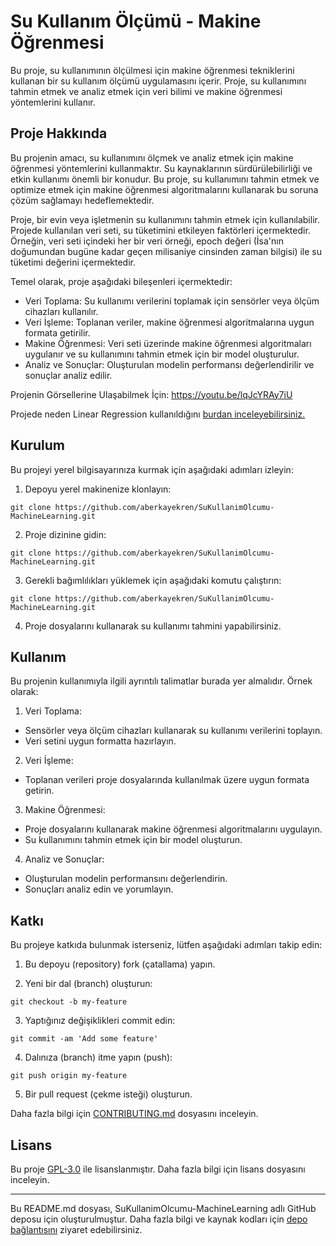 # Su Kullanım Ölçümü - Makine Öğrenmesi

Bu proje, su kullanımının ölçülmesi için makine öğrenmesi tekniklerini kullanan bir su kullanım ölçümü uygulamasını içerir. Proje, su kullanımını tahmin etmek ve analiz etmek için veri bilimi ve makine öğrenmesi yöntemlerini kullanır.

## Proje Hakkında


Bu projenin amacı, su kullanımını ölçmek ve analiz etmek için makine öğrenmesi yöntemlerini kullanmaktır. Su kaynaklarının sürdürülebilirliği ve etkin kullanımı önemli bir konudur. Bu proje, su kullanımını tahmin etmek ve optimize etmek için makine öğrenmesi algoritmalarını kullanarak bu soruna çözüm sağlamayı hedeflemektedir.

Proje, bir evin veya işletmenin su kullanımını tahmin etmek için kullanılabilir. Projede kullanılan veri seti, su tüketimini etkileyen faktörleri içermektedir. Örneğin, veri seti içindeki her bir veri örneği, epoch değeri (İsa'nın doğumundan bugüne kadar geçen milisaniye cinsinden zaman bilgisi) ile su tüketimi değerini içermektedir.

Temel olarak, proje aşağıdaki bileşenleri içermektedir:

- Veri Toplama: Su kullanımı verilerini toplamak için sensörler veya ölçüm cihazları kullanılır.
- Veri İşleme: Toplanan veriler, makine öğrenmesi algoritmalarına uygun formata getirilir.
- Makine Öğrenmesi: Veri seti üzerinde makine öğrenmesi algoritmaları uygulanır ve su kullanımını tahmin etmek için bir model oluşturulur.
- Analiz ve Sonuçlar: Oluşturulan modelin performansı değerlendirilir ve sonuçlar analiz edilir.

Projenin Görsellerine Ulaşabilmek İçin: https://youtu.be/lqJcYRAy7iU

Projede neden Linear Regression kullanıldığını [burdan inceleyebilirsiniz.](https://github.com/aberkayekren/SuKullanimOlcumu-MachineLearning/blob/main/WhyLinearRegression)

## Kurulum

Bu projeyi yerel bilgisayarınıza kurmak için aşağıdaki adımları izleyin:

1. Depoyu yerel makinenize klonlayın:
```console
git clone https://github.com/aberkayekren/SuKullanimOlcumu-MachineLearning.git
```
2. Proje dizinine gidin:
```console
git clone https://github.com/aberkayekren/SuKullanimOlcumu-MachineLearning.git
```
3. Gerekli bağımlılıkları yüklemek için aşağıdaki komutu çalıştırın:
```console
git clone https://github.com/aberkayekren/SuKullanimOlcumu-MachineLearning.git
```

4. Proje dosyalarını kullanarak su kullanımı tahmini yapabilirsiniz.

## Kullanım

Bu projenin kullanımıyla ilgili ayrıntılı talimatlar burada yer almalıdır. Örnek olarak:

1. Veri Toplama:
- Sensörler veya ölçüm cihazları kullanarak su kullanımı verilerini toplayın.
- Veri setini uygun formatta hazırlayın.

2. Veri İşleme:
- Toplanan verileri proje dosyalarında kullanılmak üzere uygun formata getirin.

3. Makine Öğrenmesi:
- Proje dosyalarını kullanarak makine öğrenmesi algoritmalarını uygulayın.
- Su kullanımını tahmin etmek için bir model oluşturun.

4. Analiz ve Sonuçlar:
- Oluşturulan modelin performansını değerlendirin.
- Sonuçları analiz edin ve yorumlayın.

## Katkı

Bu projeye katkıda bulunmak isterseniz, lütfen aşağıdaki adımları takip edin:

1. Bu depoyu (repository) fork (çatallama) yapın.

2. Yeni bir dal (branch) oluşturun:
```console
git checkout -b my-feature
```
3. Yaptığınız değişiklikleri commit edin:
```console
git commit -am 'Add some feature'
```
4. Dalınıza (branch) itme yapın (push):
```console
git push origin my-feature
```

5. Bir pull request (çekme isteği) oluşturun.

Daha fazla bilgi için [CONTRIBUTING.md](https://github.com/aberkayekren/SuKullanimOlcumu-MachineLearning/blob/main/CONTRIBUTING.md) dosyasını inceleyin.

## Lisans

Bu proje [GPL-3.0](LICENSE) ile lisanslanmıştır. Daha fazla bilgi için lisans dosyasını inceleyin.

---

Bu README.md dosyası, SuKullanimOlcumu-MachineLearning adlı GitHub deposu için oluşturulmuştur. Daha fazla bilgi ve kaynak kodları için [depo bağlantısını](https://github.com/aberkayekren/SuKullanimOlcumu-MachineLearning) ziyaret edebilirsiniz.
